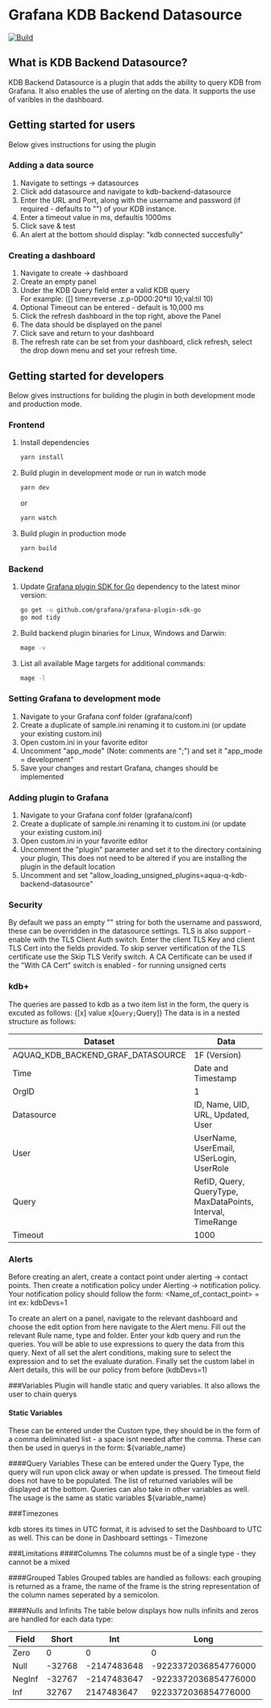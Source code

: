 # Grafana  KDB Backend Datasource

[![Build](https://github.com/grafana/grafana-starter-datasource-backend/workflows/CI/badge.svg)](https://github.com/grafana/grafana-datasource-backend/actions?query=workflow%3A%22CI%22)

## What is KDB Backend Datasource?

KDB Backend Datasource is a plugin that adds the ability to query KDB from Grafana. It also enables the use of alerting on the data. It supports the use of varibles in the dashboard.

## Getting started for users

Below gives instructions for using the plugin

### Adding a data source

1. Navigate to settings -> datasources
2. Click add datasource and navigate to kdb-backend-datasource
3. Enter the URL and Port, along with the username and password (if required - defaults to "") of your KDB instance.
4. Enter a timeout value in ms, defaultis 1000ms
5. Click save & test
6. An alert at the bottom should display: "kdb connected succesfully"

### Creating a dashboard

1. Navigate to create -> dashboard
2. Create an empty panel
3. Under the KDB Query field enter a valid KDB query </br> For example: ([] time:reverse .z.p-0D00:20*til 10;val:til 10)
4. Optional Timeout can be entered - default is 10,000 ms
5. Click the refresh dashboard in the top right, above the Panel
6. The data should be displayed on the panel
7. Click save and return to your dashboard
8. The refresh rate can be set from your dashboard, click refresh, select the drop down menu and set your refresh time.


## Getting started for developers

Below gives instructions for building the plugin in both development mode and production mode.

### Frontend

1. Install dependencies

   ```bash
   yarn install
   ```

2. Build plugin in development mode or run in watch mode

   ```bash
   yarn dev
   ```

   or

   ```bash
   yarn watch
   ```

3. Build plugin in production mode

   ```bash
   yarn build
   ```

### Backend

1. Update [Grafana plugin SDK for Go](https://grafana.com/docs/grafana/latest/developers/plugins/backend/grafana-plugin-sdk-for-go/) dependency to the latest minor version:

   ```bash
   go get -u github.com/grafana/grafana-plugin-sdk-go
   go mod tidy
   ```

2. Build backend plugin binaries for Linux, Windows and Darwin:

   ```bash
   mage -v
   ```

3. List all available Mage targets for additional commands:

   ```bash
   mage -l
   ```

### Setting Grafana to development mode

1. Navigate to your Grafana conf folder (grafana/conf)
2. Create a duplicate of sample.ini renaming it to custom.ini (or update your existing custom.ini)
3. Open custom.ini in your favorite editor
4. Uncomment "app_mode" (Note: comments are ";") and set it "app_mode = development"
5. Save your changes and restart Grafana, changes should be implemented

### Adding plugin to Grafana
1. Navigate to your Grafana conf folder (grafana/conf)
2. Create a duplicate of sample.ini renaming it to custom.ini (or update your existing custom.ini)
3. Open custom.ini in your favorite editor
4. Uncomment the "plugin" parameter and set it to the directory containing your plugin, This does not need to be altered if you are installing the plugin in the default location
5. Uncomment and set "allow_loading_unsigned_plugins=aqua-q-kdb-backend-datasource"

### Security
By default we pass an empty "" string for both the username and password, these can be overridden in the datasource settings.
TLS is also support - enable with the TLS Client Auth switch. Enter the client TLS Key and client TLS Cert into the fields provided. To skip server vertification of the TLS certificate use the Skip TLS Verify switch. A CA Certificate can be used if the "With CA Cert" switch is enabled - for running unsigned certs

### kdb+
The queries are passed to kdb as a two item list in the form, the query is excuted as follows: {[x] value x[`Query;`Query]}
The data is in a nested structure as follows:

| Dataset                           | Data                                                         |
| --------------------------------- | ------------------------------------------------------------ |
| AQUAQ_KDB_BACKEND_GRAF_DATASOURCE | 1F (Version)                                                      |
| Time                              | Date and Timestamp                                           |
| OrgID                             | 1                                                            | 
| Datasource                        | ID, Name, UID, URL, Updated, User                            | 
| User                              | UserName, UserEmail, USerLogin, UserRole                     |
| Query                             | RefID, Query, QueryType, MaxDataPoints, Interval, TimeRange  |
| Timeout                           | 1000 

### Alerts
Before creating an alert, create a contact point under alerting -> contact points. Then create a notification policy under Alerting -> notification policy. Your notification policy should follow the form: <Name_of_contact_point> = int ex: kdbDevs=1

To create an alert on a panel, navigate to the relevant dashboard and choose the edit option from here navigate to the Alert menu. Fill out the relevant Rule name, type and folder. Enter your kdb query and run the queries. You will be able to use expressions to query the data from this query.
Next of all set the alert conditions, making sure to select the expression and to set the evaluate duration. Finally set the custom label in Alert details, this will be our policy from before (kdbDevs=1)

###Variables
Plugin will handle static and query variables. It also allows the user to chain querys

#### Static Variables
These can be entered under the Custom type, they should be in the form of a comma deliminated list - a space isnt needed after the comma. These can then be used in querys in the form: ${variable_name}

####Query Variables
These can be entered under the Query Type, the query will run upon click away or when update is pressed. The timeout field does not have to be populated. The list of returned variables will be displayed at the bottom. Queries can also take in other variables as well. The usage is the same as static variables ${variable_name}

###Timezones

kdb stores its times in UTC format, it is advised to set the Dashboard to UTC as well. This can be done in Dashboard settings - Timezone

###Limitations
####Columns
The columns must be of a single type - they cannot be a mixed

####Grouped Tables
Grouped tables are handled as follows: each grouping is returned as a frame, the name of the frame is the string representation of the column names seperated by a semicolon.

####Nulls and Infinits
The table below displays how nulls infinits and zeros are handled for each data type:

| Field  | Short  | Int         | Long                 | Chars       | Symbols     | Timestamps  | Times       | Datetimes   | Timespans   | Months      | Dates       | Minutes     | Seconds     |
| ------ | ------ | ----------- | -------------------- | ----------- | ----------- | ----------- | ----------- | ----------- | ----------- | ----------- | ----------- | ----------- | ----------- |
| Zero   | 0      | 0           | 0                    | 0           | 0           | 0           | 0           | 0           | 0           | 0           | 0           | 0           | 0           |
| Null   | -32768 | -2147483648 | -9223372036854776000 | -2147483648 | -2147483648 | -2147483648 | -2147483648 | -2147483648 | -2147483648 | -2147483648 | -2147483648 | -2147483648 | -2147483648 |
| NegInf | -32767 | -2147483647 | -9223372036854776000 | -2147483647 | -2147483647 | -2147483647 | -2147483647 | -2147483647 | -2147483647 | -2147483647 | -2147483647 | -2147483647 | -2147483647 |
| Inf    | 32767  | 2147483647  | 9223372036854776000  | 2147483647  | 2147483647  | 2147483647  | 2147483647  | 2147483647  | 2147483647  | 2147483647  | 2147483647  | 2147483647  | 2147483647  |